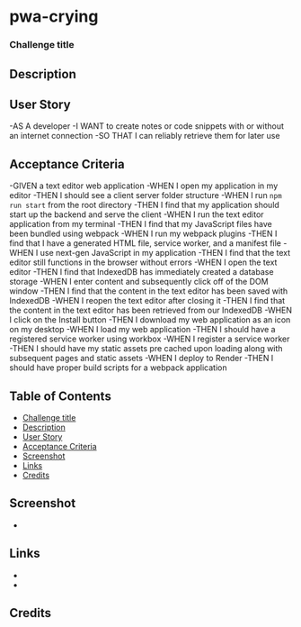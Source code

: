# pwa-crying

### Challenge title

## Description

## User Story
-AS A developer
-I WANT to create notes or code snippets with or without an internet connection
-SO THAT I can reliably retrieve them for later use

## Acceptance Criteria
-GIVEN a text editor web application
-WHEN I open my application in my editor
-THEN I should see a client server folder structure
-WHEN I run `npm run start` from the root directory
-THEN I find that my application should start up the backend and serve the client
-WHEN I run the text editor application from my terminal
-THEN I find that my JavaScript files have been bundled using webpack
-WHEN I run my webpack plugins
-THEN I find that I have a generated HTML file, service worker, and a manifest file
-WHEN I use next-gen JavaScript in my application
-THEN I find that the text editor still functions in the browser without errors
-WHEN I open the text editor
-THEN I find that IndexedDB has immediately created a database storage
-WHEN I enter content and subsequently click off of the DOM window
-THEN I find that the content in the text editor has been saved with IndexedDB
-WHEN I reopen the text editor after closing it
-THEN I find that the content in the text editor has been retrieved from our IndexedDB
-WHEN I click on the Install button
-THEN I download my web application as an icon on my desktop
-WHEN I load my web application
-THEN I should have a registered service worker using workbox
-WHEN I register a service worker
-THEN I should have my static assets pre cached upon loading along with subsequent pages and static assets
-WHEN I deploy to Render
-THEN I should have proper build scripts for a webpack application

## Table of Contents
* [Challenge title](#challengetitle)
* [Description](#description)
* [User Story](#UserStory)
* [Acceptance Criteria](#AcceptanceCriteria)
* [Screenshot](#Screenshot)
* [Links](#Links)
* [Credits](#Credits)



## Screenshot
- ![]()


## Links
- []()
- []()


## Credits